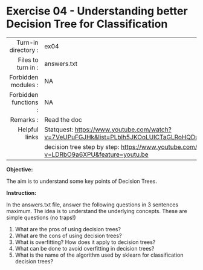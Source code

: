 # Exercise 04 - Understanding better Decision Tree for Classification

|                         |                    |
| -----------------------:| ------------------ |
|   Turn-in directory :   |  ex04              |
|   Files to turn in :    |  answers.txt       |
|   Forbidden modules :   |  NA                |
|   Forbidden functions : |  NA                |
|   Remarks :             |  Read the doc      |
|   Helpful links         |  Statquest: https://www.youtube.com/watch?v=7VeUPuFGJHk&list=PLblh5JKOoLUICTaGLRoHQDuF_7q2GfuJF&index=34 |
|                         |  decision tree step by step: https://www.youtube.com/watch?v=LDRbO9a6XPU&feature=youtu.be |


**Objective:**

The aim is to understand some key points of Decision Trees.



**Instruction:**

In the answers.txt file, answer the following questions in 3 sentences maximum. The idea is to understand the underlying concepts. These are simple questions (no traps!)
1) What are the pros of using decision trees?
2) What are the cons of using decision trees? 
3) What is overfitting? How does it apply to decision trees?  
4) What can be done to avoid overfitting in decision trees?
5) What is the name of the algorithm used by sklearn for classification decision trees? 
